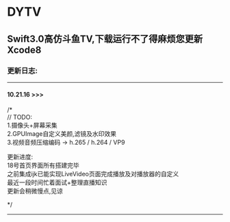 # DYTV
## Swift3.0高仿斗鱼TV,下载运行不了得麻烦您更新Xcode8<br>
### 更新日志:
-----------------------------------------------------------  
#### 10.21.16 >>>  <br>
/*<br>
  // TODO:<br>
  1.摄像头+屏幕采集<br>
  2.GPUImage自定义美颜,滤镜及水印效果<br>
  3.视频音频压缩编码 -> h.265 / h.264 / VP9<br>


  更新进度:<br>
  18号首页界面所有搭建完毕<br>
  之前集成ijk已能实现LiveVideo页面完成播放及对播放器的自定义<br>
  最近一段时间忙着面试+整理直播知识<br>
  更新会稍微慢点,见谅<br>
    
*/<br>

-----------------------------------------------------------
